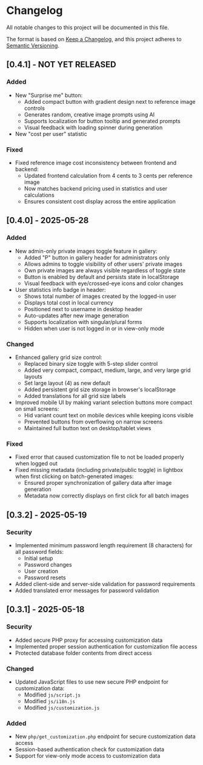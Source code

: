 # Changelog

All notable changes to this project will be documented in this file.

The format is based on [Keep a Changelog](https://keepachangelog.com/en/1.0.0/),
and this project adheres to [Semantic Versioning](https://semver.org/spec/v2.0.0.html).

## [0.4.1] - NOT YET RELEASED

### Added
- New "Surprise me" button:
  - Added compact button with gradient design next to reference image controls
  - Generates random, creative image prompts using AI
  - Supports localization for button tooltip and generated prompts
  - Visual feedback with loading spinner during generation
- New "cost per user" statistic

### Fixed
- Fixed reference image cost inconsistency between frontend and backend:
  - Updated frontend calculation from 4 cents to 3 cents per reference image
  - Now matches backend pricing used in statistics and user calculations
  - Ensures consistent cost display across the entire application

## [0.4.0] - 2025-05-28

### Added
- New admin-only private images toggle feature in gallery:
  - Added "P" button in gallery header for administrators only
  - Allows admins to toggle visibility of other users' private images
  - Own private images are always visible regardless of toggle state
  - Button is enabled by default and persists state in localStorage
  - Visual feedback with eye/crossed-eye icons and color changes
- User statistics info badge in header:
  - Shows total number of images created by the logged-in user
  - Displays total cost in local currency
  - Positioned next to username in desktop header
  - Auto-updates after new image generation
  - Supports localization with singular/plural forms
  - Hidden when user is not logged in or in view-only mode

### Changed
- Enhanced gallery grid size control:
  - Replaced binary size toggle with 5-step slider control
  - Added very compact, compact, medium, large, and very large grid layouts
  - Set large layout (4) as new default
  - Added persistent grid size storage in browser's localStorage
  - Added translations for all grid size labels
- Improved mobile UI by making variant selection buttons more compact on small screens:
  - Hid variant count text on mobile devices while keeping icons visible
  - Prevented buttons from overflowing on narrow screens
  - Maintained full button text on desktop/tablet views

### Fixed
- Fixed error that caused customization file to not be loaded properly when logged out
- Fixed missing metadata (including private/public toggle) in lightbox when first clicking on batch-generated images:
  - Ensured proper synchronization of gallery data after image generation
  - Metadata now correctly displays on first click for all batch images

## [0.3.2] - 2025-05-19

### Security
- Implemented minimum password length requirement (8 characters) for all password fields:
  - Initial setup
  - Password changes
  - User creation
  - Password resets
- Added client-side and server-side validation for password requirements
- Added translated error messages for password validation

## [0.3.1] - 2025-05-18

### Security
- Added secure PHP proxy for accessing customization data
- Implemented proper session authentication for customization file access
- Protected database folder contents from direct access

### Changed
- Updated JavaScript files to use new secure PHP endpoint for customization data:
  - Modified `js/script.js`
  - Modified `js/i18n.js`
  - Modified `js/customization.js`

### Added
- New `php/get_customization.php` endpoint for secure customization data access
- Session-based authentication check for customization data
- Support for view-only mode access to customization data 